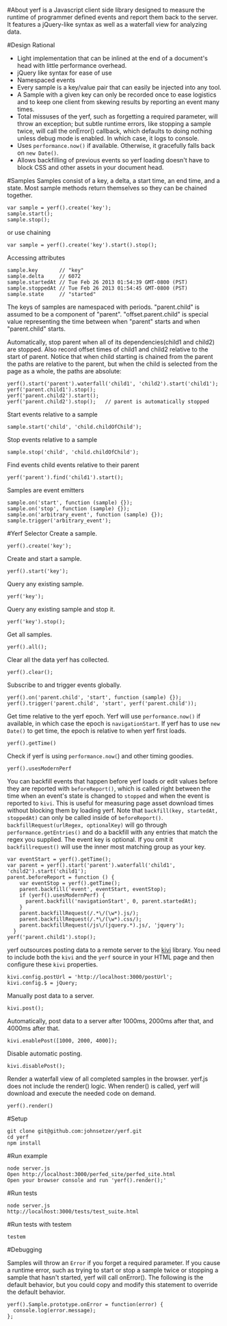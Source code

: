 #About
yerf is a Javascript client side library designed to measure the runtime of programmer defined events and report them back to the server.  It features a jQuery-like syntax as well as a waterfall view for analyzing data.

#Design Rational
- Light implementation that can be inlined at the end of a document's head with little performance overhead.
- jQuery like syntax for ease of use
- Namespaced events
- Every sample is a key/value pair that can easily be injected into any tool.
- A Sample with a given key can only be recorded once to ease logistics and to keep one client from skewing results by reporting an event many times.
- Total missuses of the yerf, such as forgetting a required parameter, will throw an exception; but subtle runtime errors, like stopping a sample twice, will call the onError() callback, which defaults to doing nothing unless debug mode is enabled. In which case, it logs to console.
- Uses `performance.now()` if available. Otherwise, it gracefully falls back on `new Date()`.
- Allows backfilling of previous events so yerf loading doesn't have to block CSS and other assets in your document head.

#Samples
Samples consist of a key, a delta, a start time, an end time, and a state.  Most sample methods return themselves so they can be chained together.
    
    var sample = yerf().create('key');
    sample.start();
    sample.stop();

or use chaining
    
    var sample = yerf().create('key').start().stop();

Accessing attributes

    sample.key       // "key"
    sample.delta     // 6072
    sample.startedAt // Tue Feb 26 2013 01:54:39 GMT-0800 (PST)
    sample.stoppedAt // Tue Feb 26 2013 01:54:45 GMT-0800 (PST)
    sample.state     // "started"

The keys of samples are namespaced with periods.
"parent.child" is assumed to be a component of "parent".  "offset.parent.child" is special value representing the time between when "parent" starts and when "parent.child" starts.

Automatically, stop parent when all of its dependencies(child1 and child2) are stopped. Also record offset times of child1 and child2 relative to the start of parent.  Notice that when child starting is chained from the parent the paths are relative to the parent, but when the child is selected from the page as a whole, the paths are absolute:

    yerf().start('parent').waterfall('child1', 'child2').start('child1');
    yerf('parent.child1').stop();
    yerf('parent.child2').start();
    yerf('parent.child2').stop();   // parent is automatically stopped

Start events relative to a sample

    sample.start('child', 'child.childOfChild');

Stop events relative to a sample

    sample.stop('child', 'child.childOfChild');

Find events child events relative to their parent

    yerf('parent').find('child1').start();

Samples are event emitters

    sample.on('start', function (sample) {});
    sample.on('stop', function (sample) {});
    sample.on('arbitrary_event', function (sample) {});
    sample.trigger('arbitrary_event');

#Yerf Selector
Create a sample.

    yerf().create('key');

Create and start a sample.

    yerf().start('key');

Query any existing sample.

    yerf('key');

Query any existing sample and stop it.

    yerf('key').stop();

Get all samples.

    yerf().all();

Clear all the data yerf has collected.

    yerf().clear();

Subscribe to and trigger events globally.

    yerf().on('parent.child', 'start', function (sample) {});
    yerf().trigger('parent.child', 'start', yerf('parent.child'));

Get time relative to the yerf epoch. Yerf will use `performance.now()` if available, in which case the epoch is `navigationStart`.  If yerf has to use `new Date()` to get time, the epoch is relative to when yerf first loads.

    yerf().getTime()

Check if yerf is using `performance.now(`) and other timing goodies.

    yerf().usesModernPerf

You can backfill events that happen before yerf loads or edit values before they are reported with `beforeReport()`, which is called right between the time when an event's state is changed to `stopped` and when the event is reported to `kivi`.  This is useful for measuring page asset download times without blocking them by loading yerf.  Note that `backfill(key, startedAt, stoppedAt)` can only be called inside of `beforeReport()`.  `backfillRequest(urlRegex, optionalKey)` will go through `performance.getEntries()` and do a backfill with any entries that match the regex you supplied.  The event key is optional.  If you omit it `backfillrequest()` will use the inner most matching group as your key.

    var eventStart = yerf().getTime();
    var parent = yerf().start('parent').waterfall('child1', 'child2').start('child1');
    parent.beforeReport = function () {
        var eventStop = yerf().getTime();
        parent.backfill('event', eventStart, eventStop);
        if (yerf().usesModernPerf) {
          parent.backfill('navigationStart', 0, parent.startedAt);
        }
        parent.backfillRequest(/.*\/(\w*).js/);
        parent.backfillRequest(/.*\/(\w*).css/);
        parent.backfillRequest(/js\/(jquery.*).js/, 'jquery');
      }
    yerf('parent.child1').stop();


yerf outsources posting data to a remote server to the [kivi](https://github.com/johnsetzer/kivi) library.  You need to include both the `kivi` and the `yerf` source in your HTML page and then configure these `kivi` properties.

    kivi.config.postUrl = 'http://localhost:3000/postUrl';
    kivi.config.$ = jQuery;

Manually post data to a server.

    kivi.post();

Automatically, post data to a server after 1000ms, 2000ms after that, and 4000ms after that.

    kivi.enablePost([1000, 2000, 4000]);

Disable automatic posting.

    kivi.disablePost();

Render a waterfall view of all completed samples in the browser.  yerf.js does not include the render() logic.  When render() is called, yerf will download and execute the needed code on demand.

    yerf().render()

#Setup

    git clone git@github.com:johnsetzer/yerf.git
    cd yerf
    npm install

#Run example

    node server.js
    Open http://localhost:3000/perfed_site/perfed_site.html
    Open your browser console and run 'yerf().render();'

#Run tests

    node server.js
    http://localhost:3000/tests/test_suite.html

#Run tests with testem

    testem

#Debugging

Samples will throw  an `Error` if you forget a required parameter. If you cause a runtime error, such as trying to start or stop a sample twice or stopping a sample that hasn't started, yerf will call onError().  The following is the default behavior, but you could copy and modify this statement to override the default behavior.  

    yerf().Sample.prototype.onError = function(error) {
      console.log(error.message);
    };